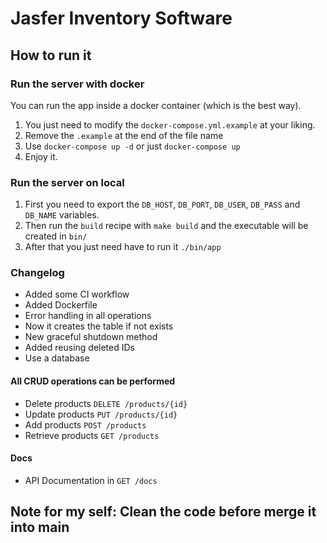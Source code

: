 # Jasfer Inventory Software

## How to run it

### Run the server with docker
You can run the app inside a docker container (which is the best way).
1. You just need to modify the `docker-compose.yml.example` at your liking.
2. Remove the `.example` at the end of the file name
3. Use `docker-compose up -d` or just `docker-compose up`
4. Enjoy it.

### Run the server on local
1. First you need to export the `DB_HOST`, `DB_PORT`, `DB_USER`, `DB_PASS` and `DB_NAME` variables.
2. Then run the `build` recipe with `make build` and the executable will be created in `bin/`
3. After that you just need have to run it `./bin/app`

### Changelog
- Added some CI workflow
- Added Dockerfile
- Error handling in all operations
- Now it creates the table if not exists 
- New graceful shutdown method
- Added reusing deleted IDs
- Use a database

#### All CRUD operations can be performed
- Delete products `DELETE /products/{id}` 
- Update products `PUT /products/{id}`
- Add products `POST /products`
- Retrieve products `GET /products`
#### Docs
- API Documentation in `GET /docs`



 ## Note for my self: Clean the code before merge it into main 